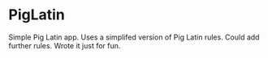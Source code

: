 # PigLatin
Simple Pig Latin app. Uses a simplifed version of Pig Latin rules. Could add further rules. Wrote it just for fun.
